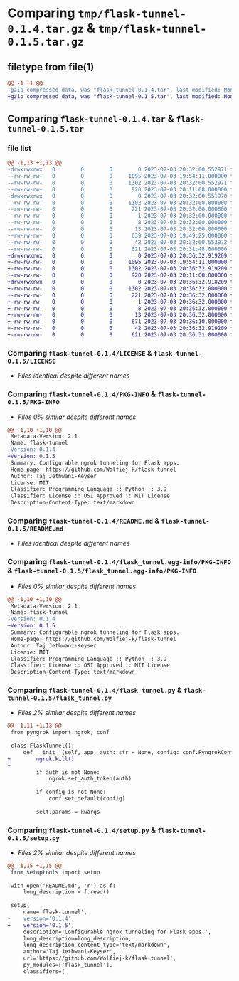 # Comparing `tmp/flask-tunnel-0.1.4.tar.gz` & `tmp/flask-tunnel-0.1.5.tar.gz`

## filetype from file(1)

```diff
@@ -1 +1 @@
-gzip compressed data, was "flask-tunnel-0.1.4.tar", last modified: Mon Jul  3 20:32:00 2023, max compression
+gzip compressed data, was "flask-tunnel-0.1.5.tar", last modified: Mon Jul  3 20:36:32 2023, max compression
```

## Comparing `flask-tunnel-0.1.4.tar` & `flask-tunnel-0.1.5.tar`

### file list

```diff
@@ -1,13 +1,13 @@
-drwxrwxrwx   0        0        0        0 2023-07-03 20:32:00.552971 flask-tunnel-0.1.4/
--rw-rw-rw-   0        0        0     1095 2023-07-03 19:54:11.000000 flask-tunnel-0.1.4/LICENSE
--rw-rw-rw-   0        0        0     1302 2023-07-03 20:32:00.552971 flask-tunnel-0.1.4/PKG-INFO
--rw-rw-rw-   0        0        0      920 2023-07-03 20:11:08.000000 flask-tunnel-0.1.4/README.md
-drwxrwxrwx   0        0        0        0 2023-07-03 20:32:00.551970 flask-tunnel-0.1.4/flask_tunnel.egg-info/
--rw-rw-rw-   0        0        0     1302 2023-07-03 20:32:00.000000 flask-tunnel-0.1.4/flask_tunnel.egg-info/PKG-INFO
--rw-rw-rw-   0        0        0      221 2023-07-03 20:32:00.000000 flask-tunnel-0.1.4/flask_tunnel.egg-info/SOURCES.txt
--rw-rw-rw-   0        0        0        1 2023-07-03 20:32:00.000000 flask-tunnel-0.1.4/flask_tunnel.egg-info/dependency_links.txt
--rw-rw-rw-   0        0        0        8 2023-07-03 20:32:00.000000 flask-tunnel-0.1.4/flask_tunnel.egg-info/requires.txt
--rw-rw-rw-   0        0        0       13 2023-07-03 20:32:00.000000 flask-tunnel-0.1.4/flask_tunnel.egg-info/top_level.txt
--rw-rw-rw-   0        0        0      639 2023-07-03 19:49:25.000000 flask-tunnel-0.1.4/flask_tunnel.py
--rw-rw-rw-   0        0        0       42 2023-07-03 20:32:00.553972 flask-tunnel-0.1.4/setup.cfg
--rw-rw-rw-   0        0        0      621 2023-07-03 20:31:48.000000 flask-tunnel-0.1.4/setup.py
+drwxrwxrwx   0        0        0        0 2023-07-03 20:36:32.919209 flask-tunnel-0.1.5/
+-rw-rw-rw-   0        0        0     1095 2023-07-03 19:54:11.000000 flask-tunnel-0.1.5/LICENSE
+-rw-rw-rw-   0        0        0     1302 2023-07-03 20:36:32.919209 flask-tunnel-0.1.5/PKG-INFO
+-rw-rw-rw-   0        0        0      920 2023-07-03 20:11:08.000000 flask-tunnel-0.1.5/README.md
+drwxrwxrwx   0        0        0        0 2023-07-03 20:36:32.918209 flask-tunnel-0.1.5/flask_tunnel.egg-info/
+-rw-rw-rw-   0        0        0     1302 2023-07-03 20:36:32.000000 flask-tunnel-0.1.5/flask_tunnel.egg-info/PKG-INFO
+-rw-rw-rw-   0        0        0      221 2023-07-03 20:36:32.000000 flask-tunnel-0.1.5/flask_tunnel.egg-info/SOURCES.txt
+-rw-rw-rw-   0        0        0        1 2023-07-03 20:36:32.000000 flask-tunnel-0.1.5/flask_tunnel.egg-info/dependency_links.txt
+-rw-rw-rw-   0        0        0        8 2023-07-03 20:36:32.000000 flask-tunnel-0.1.5/flask_tunnel.egg-info/requires.txt
+-rw-rw-rw-   0        0        0       13 2023-07-03 20:36:32.000000 flask-tunnel-0.1.5/flask_tunnel.egg-info/top_level.txt
+-rw-rw-rw-   0        0        0      671 2023-07-03 20:36:10.000000 flask-tunnel-0.1.5/flask_tunnel.py
+-rw-rw-rw-   0        0        0       42 2023-07-03 20:36:32.919209 flask-tunnel-0.1.5/setup.cfg
+-rw-rw-rw-   0        0        0      621 2023-07-03 20:36:31.000000 flask-tunnel-0.1.5/setup.py
```

### Comparing `flask-tunnel-0.1.4/LICENSE` & `flask-tunnel-0.1.5/LICENSE`

 * *Files identical despite different names*

### Comparing `flask-tunnel-0.1.4/PKG-INFO` & `flask-tunnel-0.1.5/PKG-INFO`

 * *Files 0% similar despite different names*

```diff
@@ -1,10 +1,10 @@
 Metadata-Version: 2.1
 Name: flask-tunnel
-Version: 0.1.4
+Version: 0.1.5
 Summary: Configurable ngrok tunneling for Flask apps.
 Home-page: https://github.com/Wolfiej-k/flask-tunnel
 Author: Taj Jethwani-Keyser
 License: MIT
 Classifier: Programming Language :: Python :: 3.9
 Classifier: License :: OSI Approved :: MIT License
 Description-Content-Type: text/markdown
```

### Comparing `flask-tunnel-0.1.4/README.md` & `flask-tunnel-0.1.5/README.md`

 * *Files identical despite different names*

### Comparing `flask-tunnel-0.1.4/flask_tunnel.egg-info/PKG-INFO` & `flask-tunnel-0.1.5/flask_tunnel.egg-info/PKG-INFO`

 * *Files 0% similar despite different names*

```diff
@@ -1,10 +1,10 @@
 Metadata-Version: 2.1
 Name: flask-tunnel
-Version: 0.1.4
+Version: 0.1.5
 Summary: Configurable ngrok tunneling for Flask apps.
 Home-page: https://github.com/Wolfiej-k/flask-tunnel
 Author: Taj Jethwani-Keyser
 License: MIT
 Classifier: Programming Language :: Python :: 3.9
 Classifier: License :: OSI Approved :: MIT License
 Description-Content-Type: text/markdown
```

### Comparing `flask-tunnel-0.1.4/flask_tunnel.py` & `flask-tunnel-0.1.5/flask_tunnel.py`

 * *Files 2% similar despite different names*

```diff
@@ -1,11 +1,13 @@
 from pyngrok import ngrok, conf
 
 class FlaskTunnel():
     def __init__(self, app, auth: str = None, config: conf.PyngrokConfig = None, **kwargs):
+        ngrok.kill()
+        
         if auth is not None:
             ngrok.set_auth_token(auth)
         
         if config is not None:
             conf.set_default(config)
 
         self.params = kwargs
```

### Comparing `flask-tunnel-0.1.4/setup.py` & `flask-tunnel-0.1.5/setup.py`

 * *Files 2% similar despite different names*

```diff
@@ -1,15 +1,15 @@
 from setuptools import setup
 
 with open('README.md', 'r') as f:
     long_description = f.read()
 
 setup(
     name='flask-tunnel',
-    version='0.1.4',
+    version='0.1.5',
     description='Configurable ngrok tunneling for Flask apps.',
     long_description=long_description,
     long_description_content_type='text/markdown',
     author='Taj Jethwani-Keyser',
     url='https://github.com/Wolfiej-k/flask-tunnel',
     py_modules=['flask_tunnel'],
     classifiers=[
```

